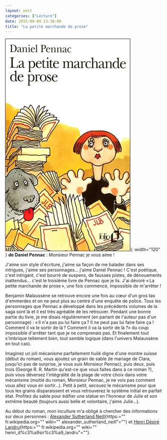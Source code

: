 ```yaml
---
layout: post
categories: ["Lecture"]
date: 2015-09-09 23:38:00
title: "La petite marchande de prose"
---
```


![couverture](/assets/images/couv_lecture/la-petite-marchande-de-prose.webp){: width="120" } **de Daniel Pennac** : Monsieur Pennac je vous
aime !

J'aime son style d'écriture, j'aime sa façon de me balader dans ses
intrigues, j'aime ses personnages… j'aime Daniel Pennac ! C'est
poétique, c'est intrigant, c'est bourré de suspens, de fausses pistes,
de dénouements inattendus… c'est le troisième livre de Pennac que je
lis. J'ai dévoré « La petite marchande de prose », une fois commencé,
impossible de m'arrêter !

Benjamin Malaussène se retrouve encore une fois au cœur d'un gros tas
d'emmerdes et on ne peut plus au centre d'une enquête de police. Tous
les personnages que Pennac a développé dans les précédents volumes de la
saga sont là et il est très agréable de les retrouver. Pendant une bonne
partie du livre, je me disais régulièrement (en parlant de l'auteur pas
d'un personnage) : « Il n'a pas pu lui faire ça ? Il ne peut pas lui
faire faire ça ! Comment il va le sortir de là ? Comment il va la sortir
de là ?» du coup impossible d'arrêter tant que je ne comprenais pas. Et
finalement tout s'imbrique tellement bien, tout semble logique (dans
l'univers Malaussène en tout cas).

Imaginez un joli mécanisme parfaitement huilé digne d'une montre suisse
(début du roman), vous ajoutez un grain de sable (le mariage de Clara,
jusqu'ici pas de surprise, je vous suis Monsieur Pennac), puis deux,
puis trois (George R. R. Martin qu'est-ce que vous faites dans à ce
roman ?), puis vous déversez l'intégralité de la plage de votre choix
dans votre mécanisme (moitié du roman, Monsieur Pennac, je ne vois pas
comment vous allez vous en sortir…). Petit à petit, secouez le
mécanisme pour que tous les grains disparaissent et vous retrouverez le
système initial en parfait état. Profitez du sable pour édifier une
statue en l'honneur de Julie et son extrême beauté (toujours aussi belle
et volontaire, j'aime Julie…).

Au début du roman, mon inculture m'a obligé à chercher des informations
sur deux personnes : [Alexander Sutherland Neill](){https:=""
fr.wikipedia.org="" wiki="" alexander_sutherland_neill"=""} et [Henri
Désiré Landru](){https:="" fr.wikipedia.org="" wiki=""
henri_d%c3%a9sir%c3%a9_landru"=""}.


